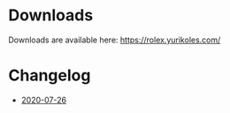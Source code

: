 # Downloads

Downloads are available here: https://rolex.yurikoles.com/

# Changelog
* [2020-07-26](2020-07-26.md)

